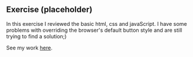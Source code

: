 ## Exercise (placeholder)

In this exercise I reviewed the basic html, css and javaScript. I have some problems with overriding the browser's default button style and are still trying to find a solution;)


See my work [here](https://xiao-peng-sophie.github.io/cdv-student/coding-exercises/coding-foundation/index.html). 